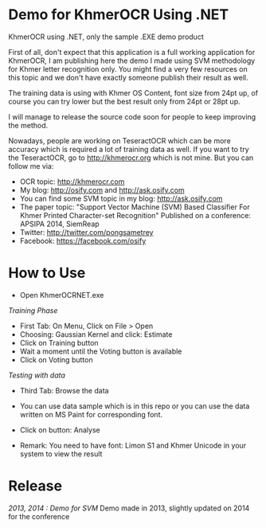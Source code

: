 # Demo for KhmerOCR Using .NET
KhmerOCR using .NET, only the sample .EXE demo product

First of all, don't expect that this application is a full working application for KhmerOCR, I am publishing here the demo I made using SVM methodology for Khmer letter recognition only.
You might find a very few resources on this topic and we don't have exactly someone publish their result as well.

The training data is using with Khmer OS Content, font size from 24pt up, of course you can try lower but the best result only from 24pt or 28pt up.

I will manage to release the source code soon for people to keep improving the method.

Nowadays, people are working on TeseractOCR which can be more accuracy which is required a lot of training data as well.
If you want to try the TeseractOCR, go to http://khmerocr.org which is not mine.
But you can follow me via: 

* OCR topic: http://khmerocr.com
* My blog: http://osify.com and http://ask.osify.com
* You can find some SVM topic in my blog: http://ask.osify.com
* The paper topic: "Support Vector Machine (SVM) Based Classifier For Khmer Printed Character-set Recognition"
  Published on a conference: APSIPA 2014, SiemReap
* Twitter: http://twitter.com/pongsametrey
* Facebook: https://facebook.com/osify

# How to Use
* Open KhmerOCRNET.exe

*Training Phase*
* First Tab: On Menu, Click on File > Open
* Choosing: Gaussian Kernel and click: Estimate
* Click on Training button
* Wait a moment until the Voting button is available
* Click on Voting button

*Testing with data*
* Third Tab: Browse the data
* You can use data sample which is in this repo or you can use the data written on MS Paint for corresponding font.
* Click on button: Analyse

* Remark: You need to have font: Limon S1 and Khmer Unicode in your system to view the result


# Release

*2013, 2014 : Demo for SVM*
	Demo made in 2013, slightly updated on 2014 for the conference
